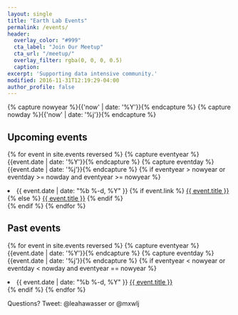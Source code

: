 ```yaml
---
layout: single
title: "Earth Lab Events"
permalink: /events/
header:
  overlay_color: "#999"
  cta_label: "Join Our Meetup"
  cta_url: "/meetup/"
  overlay_filter: rgba(0, 0, 0, 0.5)
  caption:
excerpt: 'Supporting data intensive community.'
modified: 2016-11-31T12:19:29-04:00
author_profile: false
---
```


{% capture nowyear %}{{'now' | date: '%Y'}}{% endcapture %}
{% capture nowday %}{{'now' | date: '%j'}}{% endcapture %}


## Upcoming events

{% for event in site.events reversed %}
  {% capture eventyear %}{{event.date | date: '%Y'}}{% endcapture %}
  {% capture eventday %}{{event.date | date: '%j'}}{% endcapture %}
  {% if eventyear > nowyear or eventday >= nowday and eventyear >= nowyear %}
  <li>
    <span class="event-date">{{ event.date | date: "%b %-d, %Y" }}</span>
    {% if event.link %}
    <a href="{{ event.link }}" class="event-link" target="_blank">{{ event.title }}</a>
    {% else %}
    <a href="{{ site.url }}{{ site.baseurl }}{{ event.permalink }}" class="event-link">{{ event.title }}</a>
    {% endif %}
  </li>
  {% endif %}
{% endfor %}


## Past events

{% for event in site.events reversed %}
  {% capture eventyear %}{{event.date | date: '%Y'}}{% endcapture %}
  {% capture eventday %}{{event.date | date: '%j'}}{% endcapture %}
  {% if eventyear < nowyear or eventday < nowday and eventyear == nowyear %}
  <li>
    <span class="event-date">{{ event.date | date: "%b %-d, %Y" }}</span>
    <a class="event-link" href="{{ event.link }}">{{ event.title }}</a>
  </li>
  {% endif %}
{% endfor %}


Questions? Tweet: @leahawasser or @mxwlj
